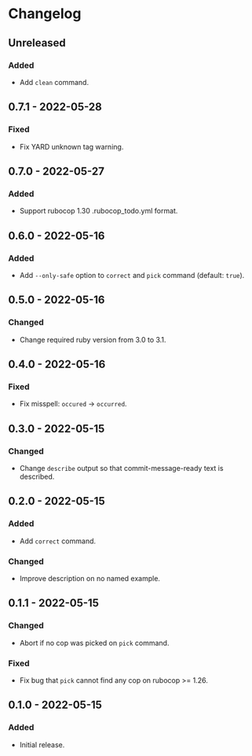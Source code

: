 # Changelog

## Unreleased

### Added

- Add `clean` command.

## 0.7.1 - 2022-05-28

### Fixed

- Fix YARD unknown tag warning.

## 0.7.0 - 2022-05-27

### Added

- Support rubocop 1.30 .rubocop_todo.yml format.

## 0.6.0 - 2022-05-16

### Added

- Add `--only-safe` option to `correct` and `pick` command (default: `true`).

## 0.5.0 - 2022-05-16

### Changed

- Change required ruby version from 3.0 to 3.1.

## 0.4.0 - 2022-05-16

### Fixed

- Fix misspell: `occured` -> `occurred`.

## 0.3.0 - 2022-05-15

### Changed

- Change `describe` output so that commit-message-ready text is described.

## 0.2.0 - 2022-05-15

### Added

- Add `correct` command.

### Changed

- Improve description on no named example.

## 0.1.1 - 2022-05-15

### Changed

- Abort if no cop was picked on `pick` command.

### Fixed

- Fix bug that `pick` cannot find any cop on rubocop >= 1.26.

## 0.1.0 - 2022-05-15

### Added

- Initial release.
